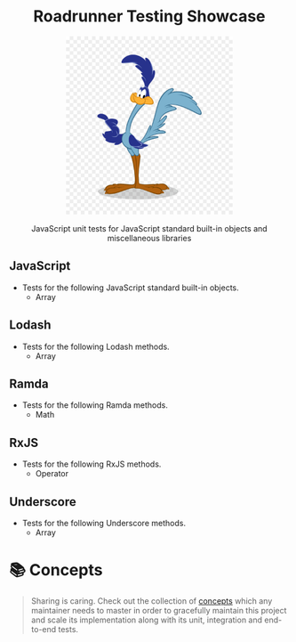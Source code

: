 <h1 align="center">Roadrunner Testing Showcase</h1>

<p align="center">
  <img width="300px" src="roadrunner.jpeg">
</p>

<p align="center">JavaScript unit tests for JavaScript standard built-in objects and miscellaneous libraries</p>

## JavaScript

- Tests for the following JavaScript standard built-in objects.
  - Array

## Lodash

- Tests for the following Lodash methods.
  - Array

## Ramda

- Tests for the following Ramda methods.
  - Math

## RxJS

- Tests for the following RxJS methods.
  - Operator

## Underscore

- Tests for the following Underscore methods.
  - Array

# 📚 Concepts

> Sharing is caring. Check out the collection of [concepts](https://github.com/papillonbits/papillonbits/blob/master/.docs/concepts.md) which any maintainer needs to master in order to gracefully maintain this project and scale its implementation along with its unit, integration and end-to-end tests.
